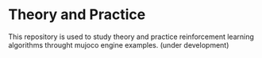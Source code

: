 # Theory and Practice
This repository is used to study theory and practice reinforcement learning algorithms throught mujoco engine examples. (under development) 
